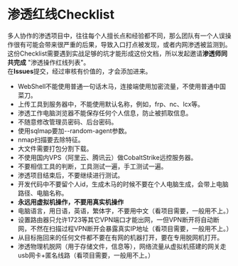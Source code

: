# 渗透红线Checklist

多人协作的渗透项目中，往往每个人擅长点和经验都不同，那么团队有一个人误操作很有可能会带来很严重的后果，导致入口打点被发现，或者内网渗透被监测到。<br>
这份Checklist需要遇到实战足够的坑才能形成这份文档，所以发起邀请**渗透师同共完成** "渗透操作红线列表"。<br>
在**Issues**提交，经过审核有价值的，才会添加进来。<br>

* WebShell不能使用普通一句话木马，连接端使用加密流量，不使用普通中国菜刀。
* 上传工具到服务器中，不能使用默认名称，例如，frp、nc、lcx等。
* 渗透工作电脑浏览器不能保存任何个人信息，防止被抓取信息。
* 不随意修改管理员密码、后台密码。
* 使用sqlmap要加--random-agent参数。
* nmap扫描要去除特征。
* 大文件需要打包分割下载。
* 不使用国内VPS（阿里云、腾讯云）做CobaltStrike远控服务器。
* 不要相信工具的判断，工具测试一遍，手工测试一遍。
* 渗透项目结束后，不要继续进行测试。
* 开发代码中不要留个人id，生成木马的时候不要在个人电脑生成，会带上电脑路径、电脑名称。
* **永远用虚拟机操作，不要用真实机操作**
* 电脑语言，用日语，英语，繁体字，不要用中文（看项目需要，一般用不上。）
* 设置路由器只允许1723等其它VPN端口才能出网，一但VPN断开将自动断网，不然在扫描过程VPN断开会暴露真实IP地址（看项目需要，一般用不上。）
* 从目标拖回来的任何文件都不要在有网的机器打开，要在专用脱网机打开。
* 渗透物理机脱网（用于存储文件，信息等），网络流量从虚拟机搭建的网关走usb网卡+匿名线路（看项目需要，一般用不上。）
